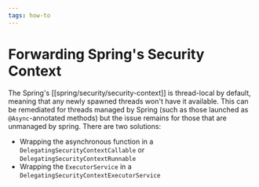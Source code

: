 ```yaml
---
tags: how-to
---
```


# Forwarding Spring's Security Context
The Spring's [[spring/security/security-context]] is thread-local by default, meaning that any newly spawned threads won't have it available. This can be remediated for threads managed by Spring (such as those launched as `@Async`-annotated methods) but the issue remains for those that are unmanaged by spring. There are two solutions:

* Wrapping the asynchronous function in a `DelegatingSecurityContextCallable` or `DelegatingSecurityContextRunnable`
* Wrapping the `ExecutorService` in a `DelegatingSecurityContextExecutorService`
